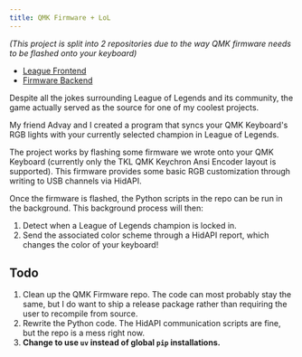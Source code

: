 ```yaml
---
title: QMK Firmware + LoL
---
```


_(This project is split into 2 repositories due to the way QMK firmware needs to
be flashed onto your keyboard)_

- [League Frontend](https://github.com/zSuperx/league_keyboard)
- [Firmware Backend](https://github.com/zSuperx/qmk_league)

Despite all the jokes surrounding League of Legends and its community, the game
actually served as the source for one of my coolest projects.

My friend Advay and I created a program that syncs your QMK Keyboard's RGB
lights with your currently selected champion in League of Legends.

The project works by flashing some firmware we wrote onto your QMK Keyboard
(currently only the TKL QMK Keychron Ansi Encoder layout is supported). This
firmware provides some basic RGB customization through writing to USB channels
via HidAPI.

Once the firmware is flashed, the Python scripts in the repo can be run in the
background. This background process will then:

1. Detect when a League of Legends champion is locked in.
2. Send the associated color scheme through a HidAPI report, which changes the
   color of your keyboard!

## Todo

1. Clean up the QMK Firmware repo. The code can most probably stay the same, but
   I do want to ship a release package rather than requiring the user to
   recompile from source.
2. Rewrite the Python code. The HidAPI communication scripts are fine, but the
   repo is a mess right now.
3. **Change to use `uv` instead of global `pip` installations.**
